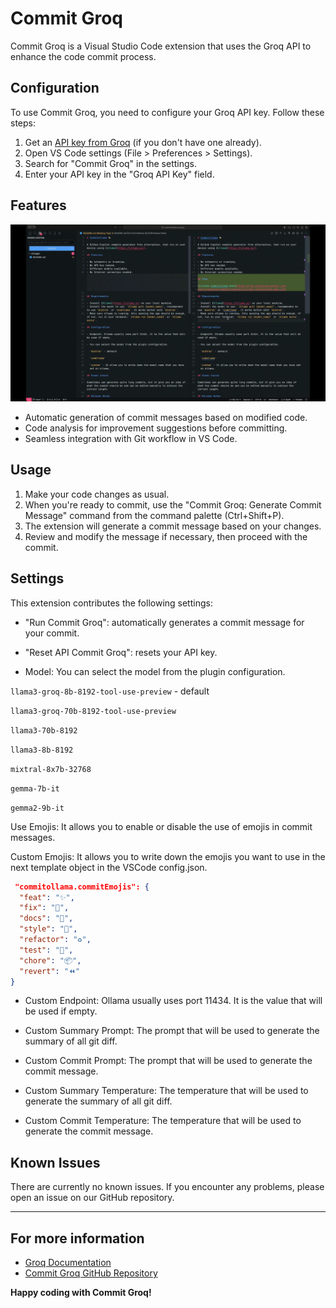 # Commit Groq

Commit Groq is a Visual Studio Code extension that uses the Groq API to enhance the code commit process.

## Configuration

To use Commit Groq, you need to configure your Groq API key. Follow these steps:

1. Get an [API key from Groq](https://console.groq.com/keys) (if you don't have one already).
2. Open VS Code settings (File > Preferences > Settings).
3. Search for "Commit Groq" in the settings.
4. Enter your API key in the "Groq API Key" field.

## Features

![Commit Groq Demo](https://raw.githubusercontent.com/FrancoStino/commitgroq/main/assets/commitgroq-demo.gif)

- Automatic generation of commit messages based on modified code.
- Code analysis for improvement suggestions before committing.
- Seamless integration with Git workflow in VS Code.

## Usage

1. Make your code changes as usual.
2. When you're ready to commit, use the "Commit Groq: Generate Commit Message" command from the command palette (Ctrl+Shift+P).
3. The extension will generate a commit message based on your changes.
4. Review and modify the message if necessary, then proceed with the commit.

## Settings

This extension contributes the following settings:

- "Run Commit Groq": automatically generates a commit message for your commit.
- "Reset API Commit Groq": resets your API key.

- Model: You can select the model from the plugin configuration.

`llama3-groq-8b-8192-tool-use-preview` - default

`llama3-groq-70b-8192-tool-use-preview`

`llama3-70b-8192`

`llama3-8b-8192`

`mixtral-8x7b-32768`

`gemma-7b-it`

`gemma2-9b-it`

Use Emojis: It allows you to enable or disable the use of emojis in commit messages.

Custom Emojis: It allows you to write down the emojis you want to use in the next template object in the VSCode config.json.

```json
 "commitollama.commitEmojis": {
  "feat": "✨",
  "fix": "🐛",
  "docs": "📝",
  "style": "💎",
  "refactor": "♻️",
  "test": "🧪",
  "chore": "📦",
  "revert": "⏪"
}
```

- Custom Endpoint: Ollama usually uses port 11434. It is the value that will be used if empty.

- Custom Summary Prompt: The prompt that will be used to generate the summary of all git diff.

- Custom Commit Prompt: The prompt that will be used to generate the commit message.

- Custom Summary Temperature: The temperature that will be used to generate the summary of all git diff.

- Custom Commit Temperature: The temperature that will be used to generate the commit message.

## Known Issues

There are currently no known issues. If you encounter any problems, please open an issue on our GitHub repository.

---

## For more information

- [Groq Documentation](https://www.groq.com/docs)
- [Commit Groq GitHub Repository](https://github.com/FrancoStino/commitgroq)

**Happy coding with Commit Groq!**
